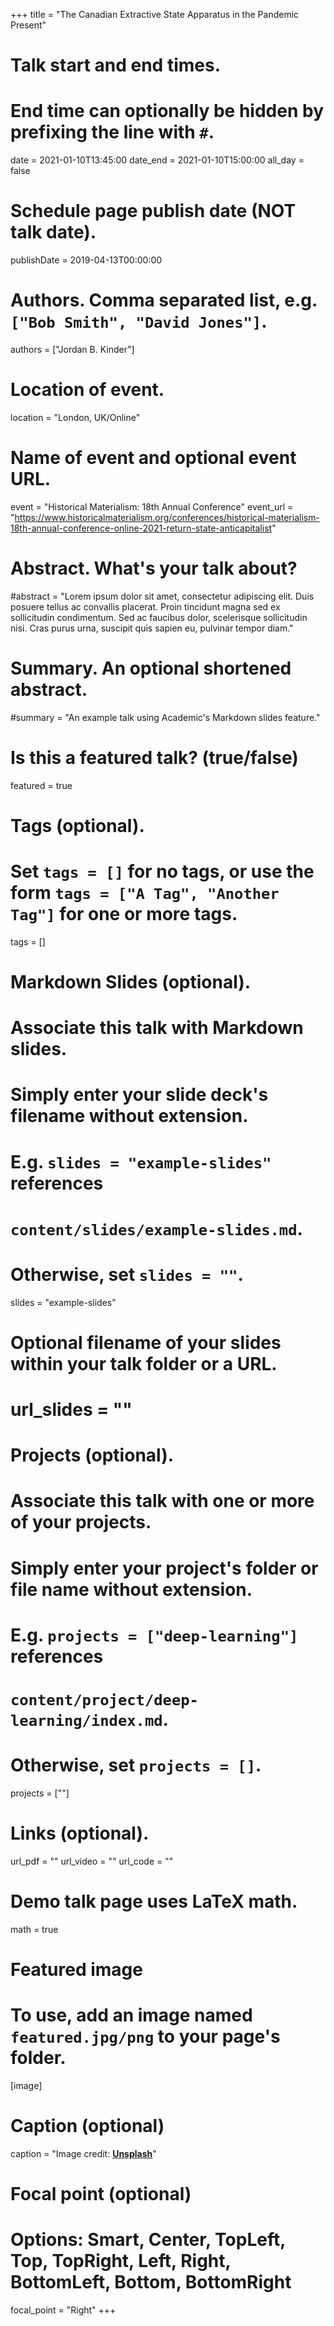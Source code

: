 +++
title = "The Canadian Extractive State Apparatus in the Pandemic Present"

# Talk start and end times.
#   End time can optionally be hidden by prefixing the line with `#`.
date = 2021-01-10T13:45:00
date_end = 2021-01-10T15:00:00
all_day = false

# Schedule page publish date (NOT talk date).
publishDate = 2019-04-13T00:00:00

# Authors. Comma separated list, e.g. `["Bob Smith", "David Jones"]`.
authors = ["Jordan B. Kinder"]

# Location of event.
location = "London, UK/Online"

# Name of event and optional event URL.
event = "Historical Materialism: 18th Annual Conference"
event_url = "https://www.historicalmaterialism.org/conferences/historical-materialism-18th-annual-conference-online-2021-return-state-anticapitalist"

# Abstract. What's your talk about?
#abstract = "Lorem ipsum dolor sit amet, consectetur adipiscing elit. Duis posuere tellus ac convallis placerat. Proin tincidunt magna sed ex sollicitudin condimentum. Sed ac faucibus dolor, scelerisque sollicitudin nisi. Cras purus urna, suscipit quis sapien eu, pulvinar tempor diam."

# Summary. An optional shortened abstract.
#summary = "An example talk using Academic's Markdown slides feature."

# Is this a featured talk? (true/false)
featured = true

# Tags (optional).
#   Set `tags = []` for no tags, or use the form `tags = ["A Tag", "Another Tag"]` for one or more tags.
tags = []

# Markdown Slides (optional).
#   Associate this talk with Markdown slides.
#   Simply enter your slide deck's filename without extension.
#   E.g. `slides = "example-slides"` references 
#   `content/slides/example-slides.md`.
#   Otherwise, set `slides = ""`.
slides = "example-slides"

# Optional filename of your slides within your talk folder or a URL.
# url_slides = ""

# Projects (optional).
#   Associate this talk with one or more of your projects.
#   Simply enter your project's folder or file name without extension.
#   E.g. `projects = ["deep-learning"]` references 
#   `content/project/deep-learning/index.md`.
#   Otherwise, set `projects = []`.
projects = [""]

# Links (optional).
url_pdf = ""
url_video = ""
url_code = ""

# Demo talk page uses LaTeX math.
math = true

# Featured image
# To use, add an image named `featured.jpg/png` to your page's folder. 
[image]
  # Caption (optional)
  caption = "Image credit: [**Unsplash**](https://unsplash.com/photos/bzdhc5b3Bxs)"

  # Focal point (optional)
  # Options: Smart, Center, TopLeft, Top, TopRight, Left, Right, BottomLeft, Bottom, BottomRight
  focal_point = "Right"
+++

